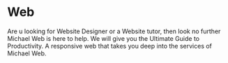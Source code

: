 # Web
Are u looking for Website Designer or a Website tutor, then look no further Michael Web is here to help. We will give you the Ultimate Guide to Productivity. A responsive web that takes you deep into the services of Michael Web.
